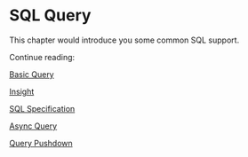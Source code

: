 # SQL Query

This chapter would introduce you some common SQL support.

Continue reading:

[Basic Query](basic_query.en.md)

[Insight](insight.en.md)

[SQL Specification](sql_spec.en.md)

[Async Query](async_query.en.md)

[Query Pushdown](pushdown.en.md)